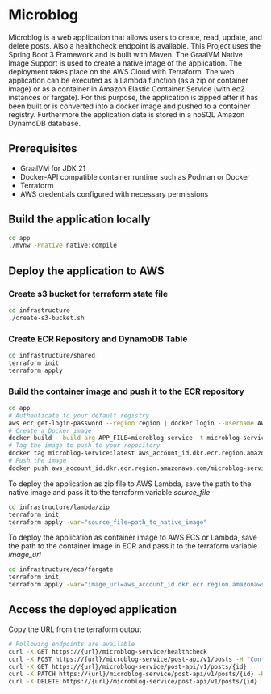 # Microblog

Microblog is a web application that allows users to create, read, update, and delete posts. Also a healthcheck endpoint
is available. This Project uses the Spring Boot 3 Framework and is built with Maven. The GraalVM Native Image Support
is used to create a native image of the application. The deployment takes place on the AWS Cloud with Terraform. The web
application can be executed as a Lambda function (as a zip or container image) or as a container in Amazon Elastic
Container Service (with ec2 instances or fargate). For this purpose, the application is zipped after it has been built
or is converted into a docker image and pushed to a container registry. Furthermore the application data is stored in a
noSQL Amazon DynamoDB database.

## Prerequisites

- GraalVM for JDK 21
- Docker-API compatible container runtime such as Podman or Docker
- Terraform
- AWS credentials configured with necessary permissions

## Build the application locally

```bash
cd app
./mvnw -Pnative native:compile
```

## Deploy the application to AWS

### Create s3 bucket for terraform state file

```bash
cd infrastructure
./create-s3-bucket.sh
```

### Create ECR Repository and DynamoDB Table

```bash
cd infrastructure/shared
terraform init
terraform apply
```

### Build the container image and push it to the ECR repository

```bash
cd app
# Authenticate to your default registry
aws ecr get-login-password --region region | docker login --username AWS --password-stdin aws_account_id.dkr.ecr.eu-central-1.amazonaws.com
# Create a Docker image
docker build --build-arg APP_FILE=microblog-service -t microblog-service:latest .
# Tag the image to push to your repository
docker tag microblog-service:latest aws_account_id.dkr.ecr.region.amazonaws.com/microblog-service:latest
# Push the image
docker push aws_account_id.dkr.ecr.region.amazonaws.com/microblog-service:latest
```

To deploy the application as zip file to AWS Lambda, save the path to the native image and pass it to the terraform
variable *source_file*

```bash
cd infrastructure/lambda/zip
terraform init
terraform apply -var="source_file=path_to_native_image"
```

To deploy the application as container image to AWS ECS or Lambda, save the path to the container image in ECR and
pass it to
the
terraform
variable *image_url*

```bash
cd infrastructure/ecs/fargate
terraform init
terraform apply -var="image_url=aws_account_id.dkr.ecr.region.amazonaws.com/microblog-service:latest" 
```

## Access the deployed application

Copy the URL from the terraform output

```bash
# Following endpoints are available
curl -X GET https://{url}/microblog-service/healthcheck
curl -X POST https://{url}/microblog-service/post-api/v1/posts -H "Content-Type: application/json" -d '{"title":"My first post","content":"Hello World", "status":"IN_PROGRESS"}'
curl -X GET https://{url}/microblog-service/post-api/v1/posts/{id}
curl -X PATCH https://{url}/microblog-service/post-api/v1/posts/{id} -H "Content-Type: application/json" -d '{"status":"PUBLISHED"}'
curl -X DELETE https://{url}/microblog-service/post-api/v1/posts/{id}
```
